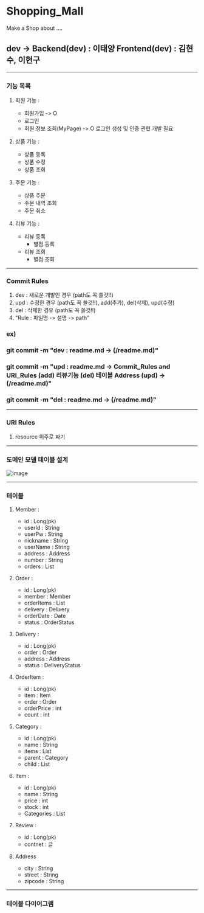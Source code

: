# Shopping_Mall
Make a Shop about ....
## dev -> Backend(dev) : 이태양 Frontend(dev) : 김현수, 이현구


----------------

### 기능 목록

1. 회원 기능 :
    - 회원가입 -> O
    - 로그인
    - 회원 정보 조회(MyPage) -> O
    로그인 생성 및 인증 관련 개발 필요

2. 상품 기능 :
    - 상품 등록
    - 상품 수정 
    - 상품 조회


3. 주문 기능 :
    - 상품 주문
    - 주문 내역 조회
    - 주문 취소



4. 리뷰 기능 :
    - 리뷰 등록
        - 별점 등록
    - 리뷰 조회
        - 별점 조회

-----------------
### Commit Rules
1. dev : 새로운 개발인 경우 (path도 꼭 쓸것!!)
2. upd : 수정한 경우 (path도 꼭 쓸것!!), add(추가), del(삭제), upd(수정)
3. del : 삭제한 경우 (path도 꼭 쓸것!!)
4. "Rule : 파일명 -> 설명 -> path"

### ex)
### git commit -m "dev : readme.md -> (/readme.md)"
### git commit -m "upd : readme.md -> Commit_Rules and URI_Rules (add) 리뷰기능 (del)  테이블 Address (upd) -> (/readme.md)"
### git commit -m "del : readme.md ->  (/readme.md)"

-----------------
### URI Rules 
1. resource 위주로 짜기 
-----------------

### 도메인 모델 테이블 설계

![image](https://user-images.githubusercontent.com/74217059/129038788-73acaad4-bc0d-4b2d-938f-42934b19ed85.png)

-----------------
### 테이블

1. Member :
   + id : Long(pk)
   + userId : String
   + userPw : String
   + nickname : String
   + userName : String
   + address : Address
   + number : String
   + orders : List
   
2. Order :  
   + id : Long(pk)
   + member : Member
   + orderItems : List
   + delivery : Delivery
   + orderDate : Date
   + status : OrderStatus

3. Delivery :
   + id : Long(pk)
   + order : Order
   + address : Address
   + status : DeliveryStatus

4. OrderItem :  
   + id : Long(pk)
   + item : Item
   + order : Order
   + orderPrice : int
   + count : int

5. Category :
   + id : Long(pk)
   + name : String
   + items : List
   + parent : Category
   + child : List

6. Item :
   + id : Long(pk)
   + name : String
   + price : int
   + stock : int
   + Categories : List

7. Review :
   + id : Long(pk)
   + contnet : 글

8. Address
   + city : String
   + street : String
   + zipcode : String
   
-----------------
### 테이블 다이어그램   

    
   
